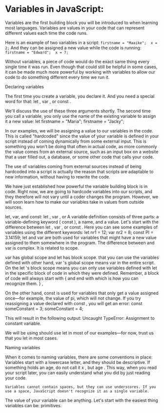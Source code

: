 # Variables in JavaScript:

Variables are the first building block you will be introduced to when learning most languages. Variables are values in your code that can represent different values each time the code runs.

Here is an example of two variables in a script:
    ```
    firstname = "Maaike"; 
    x = 2;
    ``` 
And they can be assigned a new value while the code is running:
    ```
    firstname = "Edward"; 
    x = 7; 
    ```
    
Without variables, a piece of code would do the exact same thing every single time it was run. Even though that could still be helpful in some cases, it can be made much more powerful by working with variables to allow our code to do something different every time we run it.





Declaring variables

The first time you create a variable, you declare it. And you need a special word for that: 
let , var , or const . 

We'll discuss the use of these three arguments shortly. The second time you call a variable, you only use the name of the existing variable to assign it a new value: 
    let firstname = "Maria"; 
    firstname = "Jacky"; 


In our examples, we will be assigning a value to our variables in the code.
This is called "hardcoded" since the value of your variable is defined in your script instead of coming dynamically from some external input. This is something you won't be doing that often in actual code, as more commonly the value comes from an external source, such as an input box on a website that a user filled out, a database, or some other code that calls your code.


The use of variables coming from external sources instead of being hardcoded into a script is actually the reason that scripts are adaptable to new information, without having to rewrite the code.
 
We have just established how powerful the variable building block is in code. Right now, we are going to hardcode variables into our scripts, and they therefore will not vary until a coder changes the program. However, we will soon learn how to make our variables take in values from outside sources.

let, var, and const:
let , var , or A variable definition consists of three parts: a variable-defining keyword ( const ), a name, and a value. Let's start with the difference between let , var , or const . Here you can see some examples of variables using the different keywords:
    let nr1 = 12; 
    var nr2 = 8; 
    const PI = 3.14159; 
let and var are both used for variables that might have a new value assigned to them somewhere in the program. The difference between and var is complex. It is related to scope.


var has global scope and 
let has block scope. 
that you can use the variables defined with 
other hand, 
var 's global scope means
 var in the entire script. On the
 let 's block scope means you can only use variables defined
 with 
let in the specific block of code in which they were defined.
 Remember, a block of code will always start with 
{ and end with 
which is how you can recognize them.
 } ,

On the other hand, const is used for variables that only get a value assigned once—for example, the value of pi, which will not change. If you try reassigning a value declared with const , you will get an error:
    const someConstant = 3; 
    someConstant = 4; 

This will result in the following output:
    Uncaught TypeError: Assignment to constant variable. 

We will be using should use let in most of our examples—for now, trust us that you let in most cases.



Naming variables

When it comes to naming variables, there are some conventions in place: 
    Variables start with a lowercase letter, and they should be descriptive. If something holds an age, do not call it x , but age . This way, when you read your script later, you can easily understand what you did by just reading your code.
    
    Variables cannot contain spaces, but they can use underscores. If you use a space, JavaScript doesn't recognize it as a single variable.


The value of your variable can be anything. Let's start with the easiest thing variables can be: primitives.
